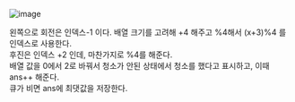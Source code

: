 ![image](https://user-images.githubusercontent.com/33195517/185920671-2709a5c1-820c-4193-aa3c-11a5075ec658.png)

왼쪽으로 회전은 인덱스-1 이다. 배열 크기를 고려해 +4 해주고 %4해서 (x+3)%4 를 인덱스로 사용한다.</br>
후진은 인덱스 +2 인데, 마찬가지로 %4를 해준다.</br>
배열 값을 0에서 2로 바꿔서 청소가 안된 상태에서 청소를 했다고 표시하고, 이때 ans++ 해준다.</br>
큐가 비면 ans에 최댓값을 저장한다.
